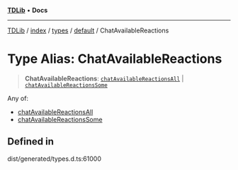 [**TDLib**](../../../../../../README.md) • **Docs**

***

[TDLib](../../../../../../modules.md) / [index](../../../../../README.md) / [types](../../../README.md) / [default](../README.md) / ChatAvailableReactions

# Type Alias: ChatAvailableReactions

> **ChatAvailableReactions**: [`chatAvailableReactionsAll`](chatAvailableReactionsAll.md) \| [`chatAvailableReactionsSome`](chatAvailableReactionsSome.md)

Any of:
- [chatAvailableReactionsAll](chatAvailableReactionsAll.md)
- [chatAvailableReactionsSome](chatAvailableReactionsSome.md)

## Defined in

dist/generated/types.d.ts:61000
